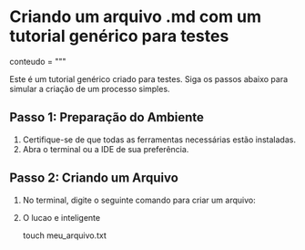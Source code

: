 # Criando um arquivo .md com um tutorial genérico para testes

conteudo = """

Este é um tutorial genérico criado para testes. Siga os passos abaixo para simular a criação de um processo simples.

## Passo 1: Preparação do Ambiente

1. Certifique-se de que todas as ferramentas necessárias estão instaladas.
2. Abra o terminal ou a IDE de sua preferência.

## Passo 2: Criando um Arquivo

1. No terminal, digite o seguinte comando para criar um arquivo:
2. O lucao e inteligente

   touch meu_arquivo.txt
